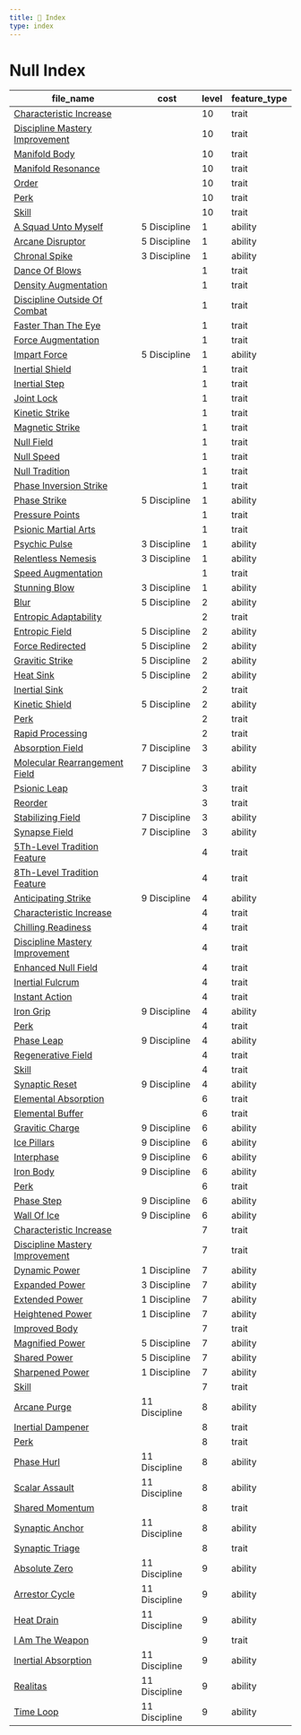 ```yaml
---
title: 📑 Index
type: index
---
```


# Null Index

| file_name                                                                                  | cost          | level | feature_type |
| ------------------------------------------------------------------------------------------ | ------------- | ----- | ------------ |
| [Characteristic Increase](10th-Level%20Features/Characteristic%20Increase)                 |               | 10    | trait        |
| [Discipline Mastery Improvement](10th-Level%20Features/Discipline%20Mastery%20Improvement) |               | 10    | trait        |
| [Manifold Body](10th-Level%20Features/Manifold%20Body)                                     |               | 10    | trait        |
| [Manifold Resonance](10th-Level%20Features/Manifold%20Resonance)                           |               | 10    | trait        |
| [Order](10th-Level%20Features/Order)                                                       |               | 10    | trait        |
| [Perk](10th-Level%20Features/Perk)                                                         |               | 10    | trait        |
| [Skill](10th-Level%20Features/Skill)                                                       |               | 10    | trait        |
| [A Squad Unto Myself](1st-Level%20Features/A%20Squad%20Unto%20Myself)                      | 5 Discipline  | 1     | ability      |
| [Arcane Disruptor](1st-Level%20Features/Arcane%20Disruptor)                                | 5 Discipline  | 1     | ability      |
| [Chronal Spike](1st-Level%20Features/Chronal%20Spike)                                      | 3 Discipline  | 1     | ability      |
| [Dance Of Blows](1st-Level%20Features/Dance%20Of%20Blows)                                  |               | 1     | trait        |
| [Density Augmentation](1st-Level%20Features/Density%20Augmentation)                        |               | 1     | trait        |
| [Discipline Outside Of Combat](1st-Level%20Features/Discipline%20Outside%20Of%20Combat)    |               | 1     | trait        |
| [Faster Than The Eye](1st-Level%20Features/Faster%20Than%20The%20Eye)                      |               | 1     | trait        |
| [Force Augmentation](1st-Level%20Features/Force%20Augmentation)                            |               | 1     | trait        |
| [Impart Force](1st-Level%20Features/Impart%20Force)                                        | 5 Discipline  | 1     | ability      |
| [Inertial Shield](1st-Level%20Features/Inertial%20Shield)                                  |               | 1     | trait        |
| [Inertial Step](1st-Level%20Features/Inertial%20Step)                                      |               | 1     | trait        |
| [Joint Lock](1st-Level%20Features/Joint%20Lock)                                            |               | 1     | trait        |
| [Kinetic Strike](1st-Level%20Features/Kinetic%20Strike)                                    |               | 1     | trait        |
| [Magnetic Strike](1st-Level%20Features/Magnetic%20Strike)                                  |               | 1     | trait        |
| [Null Field](1st-Level%20Features/Null%20Field)                                            |               | 1     | trait        |
| [Null Speed](1st-Level%20Features/Null%20Speed)                                            |               | 1     | trait        |
| [Null Tradition](1st-Level%20Features/Null%20Tradition)                                    |               | 1     | trait        |
| [Phase Inversion Strike](1st-Level%20Features/Phase%20Inversion%20Strike)                  |               | 1     | trait        |
| [Phase Strike](1st-Level%20Features/Phase%20Strike)                                        | 5 Discipline  | 1     | ability      |
| [Pressure Points](1st-Level%20Features/Pressure%20Points)                                  |               | 1     | trait        |
| [Psionic Martial Arts](1st-Level%20Features/Psionic%20Martial%20Arts)                      |               | 1     | trait        |
| [Psychic Pulse](1st-Level%20Features/Psychic%20Pulse)                                      | 3 Discipline  | 1     | ability      |
| [Relentless Nemesis](1st-Level%20Features/Relentless%20Nemesis)                            | 3 Discipline  | 1     | ability      |
| [Speed Augmentation](1st-Level%20Features/Speed%20Augmentation)                            |               | 1     | trait        |
| [Stunning Blow](1st-Level%20Features/Stunning%20Blow)                                      | 3 Discipline  | 1     | ability      |
| [Blur](2nd-Level%20Features/Blur)                                                          | 5 Discipline  | 2     | ability      |
| [Entropic Adaptability](2nd-Level%20Features/Entropic%20Adaptability)                      |               | 2     | trait        |
| [Entropic Field](2nd-Level%20Features/Entropic%20Field)                                    | 5 Discipline  | 2     | ability      |
| [Force Redirected](2nd-Level%20Features/Force%20Redirected)                                | 5 Discipline  | 2     | ability      |
| [Gravitic Strike](2nd-Level%20Features/Gravitic%20Strike)                                  | 5 Discipline  | 2     | ability      |
| [Heat Sink](2nd-Level%20Features/Heat%20Sink)                                              | 5 Discipline  | 2     | ability      |
| [Inertial Sink](2nd-Level%20Features/Inertial%20Sink)                                      |               | 2     | trait        |
| [Kinetic Shield](2nd-Level%20Features/Kinetic%20Shield)                                    | 5 Discipline  | 2     | ability      |
| [Perk](2nd-Level%20Features/Perk)                                                          |               | 2     | trait        |
| [Rapid Processing](2nd-Level%20Features/Rapid%20Processing)                                |               | 2     | trait        |
| [Absorption Field](3rd-Level%20Features/Absorption%20Field)                                | 7 Discipline  | 3     | ability      |
| [Molecular Rearrangement Field](3rd-Level%20Features/Molecular%20Rearrangement%20Field)    | 7 Discipline  | 3     | ability      |
| [Psionic Leap](3rd-Level%20Features/Psionic%20Leap)                                        |               | 3     | trait        |
| [Reorder](3rd-Level%20Features/Reorder)                                                    |               | 3     | trait        |
| [Stabilizing Field](3rd-Level%20Features/Stabilizing%20Field)                              | 7 Discipline  | 3     | ability      |
| [Synapse Field](3rd-Level%20Features/Synapse%20Field)                                      | 7 Discipline  | 3     | ability      |
| [5Th-Level Tradition Feature](4th-Level%20Features/5Th-Level%20Tradition%20Feature)        |               | 4     | trait        |
| [8Th-Level Tradition Feature](4th-Level%20Features/8Th-Level%20Tradition%20Feature)        |               | 4     | trait        |
| [Anticipating Strike](4th-Level%20Features/Anticipating%20Strike)                          | 9 Discipline  | 4     | ability      |
| [Characteristic Increase](4th-Level%20Features/Characteristic%20Increase)                  |               | 4     | trait        |
| [Chilling Readiness](4th-Level%20Features/Chilling%20Readiness)                            |               | 4     | trait        |
| [Discipline Mastery Improvement](4th-Level%20Features/Discipline%20Mastery%20Improvement)  |               | 4     | trait        |
| [Enhanced Null Field](4th-Level%20Features/Enhanced%20Null%20Field)                        |               | 4     | trait        |
| [Inertial Fulcrum](4th-Level%20Features/Inertial%20Fulcrum)                                |               | 4     | trait        |
| [Instant Action](4th-Level%20Features/Instant%20Action)                                    |               | 4     | trait        |
| [Iron Grip](4th-Level%20Features/Iron%20Grip)                                              | 9 Discipline  | 4     | ability      |
| [Perk](4th-Level%20Features/Perk)                                                          |               | 4     | trait        |
| [Phase Leap](4th-Level%20Features/Phase%20Leap)                                            | 9 Discipline  | 4     | ability      |
| [Regenerative Field](4th-Level%20Features/Regenerative%20Field)                            |               | 4     | trait        |
| [Skill](4th-Level%20Features/Skill)                                                        |               | 4     | trait        |
| [Synaptic Reset](4th-Level%20Features/Synaptic%20Reset)                                    | 9 Discipline  | 4     | ability      |
| [Elemental Absorption](6th-Level%20Features/Elemental%20Absorption)                        |               | 6     | trait        |
| [Elemental Buffer](6th-Level%20Features/Elemental%20Buffer)                                |               | 6     | trait        |
| [Gravitic Charge](6th-Level%20Features/Gravitic%20Charge)                                  | 9 Discipline  | 6     | ability      |
| [Ice Pillars](6th-Level%20Features/Ice%20Pillars)                                          | 9 Discipline  | 6     | ability      |
| [Interphase](6th-Level%20Features/Interphase)                                              | 9 Discipline  | 6     | ability      |
| [Iron Body](6th-Level%20Features/Iron%20Body)                                              | 9 Discipline  | 6     | ability      |
| [Perk](6th-Level%20Features/Perk)                                                          |               | 6     | trait        |
| [Phase Step](6th-Level%20Features/Phase%20Step)                                            | 9 Discipline  | 6     | ability      |
| [Wall Of Ice](6th-Level%20Features/Wall%20Of%20Ice)                                        | 9 Discipline  | 6     | ability      |
| [Characteristic Increase](7th-Level%20Features/Characteristic%20Increase)                  |               | 7     | trait        |
| [Discipline Mastery Improvement](7th-Level%20Features/Discipline%20Mastery%20Improvement)  |               | 7     | trait        |
| [Dynamic Power](7th-Level%20Features/Dynamic%20Power)                                      | 1 Discipline  | 7     | ability      |
| [Expanded Power](7th-Level%20Features/Expanded%20Power)                                    | 3 Discipline  | 7     | ability      |
| [Extended Power](7th-Level%20Features/Extended%20Power)                                    | 1 Discipline  | 7     | ability      |
| [Heightened Power](7th-Level%20Features/Heightened%20Power)                                | 1 Discipline  | 7     | ability      |
| [Improved Body](7th-Level%20Features/Improved%20Body)                                      |               | 7     | trait        |
| [Magnified Power](7th-Level%20Features/Magnified%20Power)                                  | 5 Discipline  | 7     | ability      |
| [Shared Power](7th-Level%20Features/Shared%20Power)                                        | 5 Discipline  | 7     | ability      |
| [Sharpened Power](7th-Level%20Features/Sharpened%20Power)                                  | 1 Discipline  | 7     | ability      |
| [Skill](7th-Level%20Features/Skill)                                                        |               | 7     | trait        |
| [Arcane Purge](8th-Level%20Features/Arcane%20Purge)                                        | 11 Discipline | 8     | ability      |
| [Inertial Dampener](8th-Level%20Features/Inertial%20Dampener)                              |               | 8     | trait        |
| [Perk](8th-Level%20Features/Perk)                                                          |               | 8     | trait        |
| [Phase Hurl](8th-Level%20Features/Phase%20Hurl)                                            | 11 Discipline | 8     | ability      |
| [Scalar Assault](8th-Level%20Features/Scalar%20Assault)                                    | 11 Discipline | 8     | ability      |
| [Shared Momentum](8th-Level%20Features/Shared%20Momentum)                                  |               | 8     | trait        |
| [Synaptic Anchor](8th-Level%20Features/Synaptic%20Anchor)                                  | 11 Discipline | 8     | ability      |
| [Synaptic Triage](8th-Level%20Features/Synaptic%20Triage)                                  |               | 8     | trait        |
| [Absolute Zero](9th-Level%20Features/Absolute%20Zero)                                      | 11 Discipline | 9     | ability      |
| [Arrestor Cycle](9th-Level%20Features/Arrestor%20Cycle)                                    | 11 Discipline | 9     | ability      |
| [Heat Drain](9th-Level%20Features/Heat%20Drain)                                            | 11 Discipline | 9     | ability      |
| [I Am The Weapon](9th-Level%20Features/I%20Am%20The%20Weapon)                              |               | 9     | trait        |
| [Inertial Absorption](9th-Level%20Features/Inertial%20Absorption)                          | 11 Discipline | 9     | ability      |
| [Realitas](9th-Level%20Features/Realitas)                                                  | 11 Discipline | 9     | ability      |
| [Time Loop](9th-Level%20Features/Time%20Loop)                                              | 11 Discipline | 9     | ability      |
